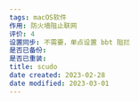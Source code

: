 ```yaml
---
tags: macOS软件
作用: 防火墙阻止联网
评价: 4
设置同步: 不需要，单点设置 bbt 阻拦
是否已备份:
是否已重装:
title: scudo
date created: 2023-02-28
date modified: 2023-03-01
---
```

